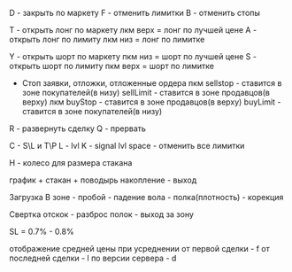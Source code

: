 D - закрыть по маркету
F - отменить лимитки
B - отменить стопы

T - открыть лонг по маркету
    лкм верх = лонг по лучшей цене
A - открыть лонг по лимиту
    лкм низ = лонг по лимитке

Y - открыть шорт по маркету
    пкм низ = шорт по лучшей цене
S - открыть шорт по лимиту
    пкм верх = шорт по лимитке

 - Стоп заявки, отложки, отложенные ордера
пкм
    sellstop - ставится в зоне покупателей(в низу)
    sellLimit - ставится в зоне продавцов(в верху)
лкм
    buyStop - ставится в зоне продавцов(в верху)
    buyLimit - ставится в зоне покупателей(в низу)

R - развернуть сделку
Q - прервать

C - S\L и T\P
L - lvl
K - signal lvl
space - отменить все лимитки

H - колесо для размера стакана

график + стакан + поводырь
накопление - выход

Загрузка
    В зоне - пробой - падение вола - полка(плотность) - корекция 

Свертка
    отскок - разброс полок - выход за зону

SL = 0.7% - 0.8%

отображение средней цены при усреднении
    от первой сделки - f
    от последней сделки - l
    по версии сервера - d
